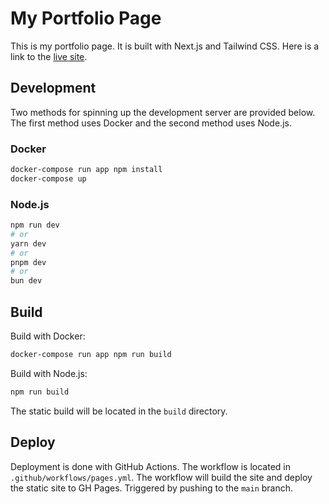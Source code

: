 # My Portfolio Page
This is my portfolio page. It is built with Next.js and Tailwind CSS. Here is a link to the [live site](https://ernestasga.github.io/).

## Development
Two methods for spinning up the development server are provided below. The first method uses Docker and the second method uses Node.js.

### Docker
```bash
docker-compose run app npm install
docker-compose up
```

### Node.js
```bash
npm run dev
# or
yarn dev
# or
pnpm dev
# or
bun dev
```

## Build
Build with Docker:
```bash
docker-compose run app npm run build
```

Build with Node.js:
```bash
npm run build
```

The static build will be located in the `build` directory.

## Deploy
Deployment is done with GitHub Actions. The workflow is located in `.github/workflows/pages.yml`. The workflow will build the site and deploy the static site to GH Pages. Triggered by pushing to the `main` branch.